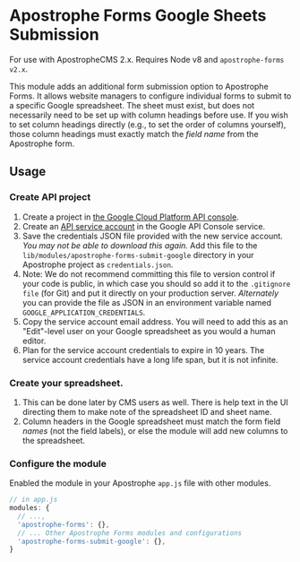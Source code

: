 # Apostrophe Forms Google Sheets Submission

For use with ApostropheCMS 2.x. Requires Node v8 and `apostrophe-forms v2.x`.

This module adds an additional form submission option to Apostrophe Forms. It allows website managers to configure individual forms to submit to a specific Google spreadsheet. The sheet must exist, but does not necessarily need to be set up with column headings before use. If you wish to set column headings directly (e.g., to set the order of columns yourself), those column headings must exactly match the *field name* from the Apostrophe form.

## Usage

### Create API project

1. Create a project in [the Google Cloud Platform API console](https://console.developers.google.com/apis/dashboard).
2. Create an [API service account](https://cloud.google.com/iam/docs/service-accounts) in the Google API Console service.
3. Save the credentials JSON file provided with the new service account. *You may not be able to download this again.* Add this file to the `lib/modules/apostrophe-forms-submit-google` directory in your Apostrophe project as `credentials.json`.
  1. Note: We do not recommend committing this file to version control if your code is public, in which case you should so add it to the `.gitignore file` (for Git) and put it directly on your production server. *Alternately* you can provide the file as JSON in an environment variable named `GOOGLE_APPLICATION_CREDENTIALS`.
4. Copy the service account email address. You will need to add this as an "Edit"-level user on your Google spreadsheet as you would a human editor.
5. Plan for the service account credentials to expire in 10 years. The service account credentials have a long life span, but it is not infinite.

### Create your spreadsheet.

1. This can be done later by CMS users as well. There is help text in the UI directing them to make note of the spreadsheet ID and sheet name.
2. Column headers in the Google spreadsheet must match the form field *names* (not the field labels), or else the module will add new columns to the spreadsheet.

### Configure the module
Enabled the module in your Apostrophe `app.js` file with other modules.

```javascript
// in app.js
modules: {
  // ...,
  'apostrophe-forms': {},
  // ... Other Apostrophe Forms modules and configurations
  'apostrophe-forms-submit-google': {},
}
```